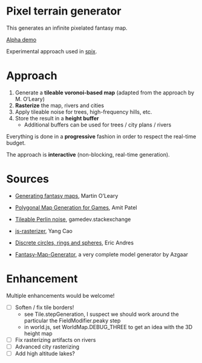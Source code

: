 
# Pixel terrain generator

This generates an infinite pixelated fantasy map.

[Alpha demo](https://madblade.github.io/terrain)

Experimental approach used in [spix](https://github.com/madblade/spix).

# Approach

1. Generate a **tileable voronoi-based map** (adapted from the approach by M. O’Leary)
2. **Rasterize** the map, rivers and cities
3. Apply tileable noise for trees, high-frequency hills, etc.
4. Store the result in a **height buffer**
   - Additional buffers can be used for trees / city plans / rivers

Everything is done in a **progressive** fashion in order to respect the real-time budget.

The approach is **interactive** (non-blocking, real-time generation).

# Sources

- [Generating fantasy maps](http://mewo2.com/notes/terrain/), Martin O’Leary

- [Polygonal Map Generation for Games](http://www-cs-students.stanford.edu/~amitp/game-programming/polygon-map-generation/),
  Amit Patel

- [Tileable Perlin noise](https://gamedev.stackexchange.com/a/23705), gamedev.stackexchange

- [js-rasterizer](https://github.com/delphifirst/js-rasterizer), Yang Cao

- [Discrete circles, rings and spheres](https://doi.org/10.1016/0097-8493(94)90164-3), Eric Andres

- [Fantasy-Map-Generator](https://github.com/Azgaar/Fantasy-Map-Generator), a very complete model generator by Azgaar

# Enhancement

Multiple enhancements would be welcome!

- [ ] Soften / fix tile borders!
  - see Tile.stepGeneration, I suspect we should work around the particular the FieldModifier.peaky step
  - in world.js, set WorldMap.DEBUG_THREE to get an idea with the 3D height map
- [ ] Fix rasterizing artifacts on rivers
- [ ] Advanced city rasterizing
- [ ] Add high altitude lakes?

